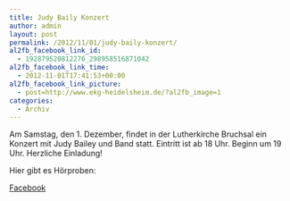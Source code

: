 ```yaml
---
title: Judy Baily Konzert
author: admin
layout: post
permalink: /2012/11/01/judy-baily-konzert/
al2fb_facebook_link_id:
  - 192879520812276_298958516871042
al2fb_facebook_link_time:
  - 2012-11-01T17:41:53+00:00
al2fb_facebook_link_picture:
  - post=http://www.ekg-heidelsheim.de/?al2fb_image=1
categories:
  - Archiv
---
```

Am Samstag, den 1. Dezember, findet in der Lutherkirche Bruchsal ein Konzert mit Judy Bailey und Band statt. Eintritt ist ab 18 Uhr. Beginn um 19 Uhr. Herzliche Einladung!

Hier gibt es Hörproben:





<div class="al2fb_anchor">
  <a href="http://www.facebook.com/permalink.php?story_fbid=298958516871042&id=192879520812276" target="_blank">Facebook</div></a>